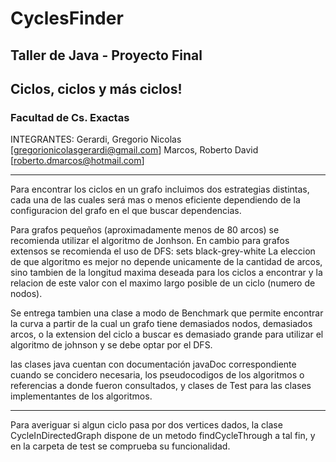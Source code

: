 # CyclesFinder

## Taller de Java - Proyecto Final 
## Ciclos, ciclos y más ciclos! 

### Facultad de Cs. Exactas

INTEGRANTES:
Gerardi, Gregorio Nicolas [gregorionicolasgerardi@gmail.com]
Marcos, Roberto David [roberto.dmarcos@hotmail.com]




------------

Para encontrar los ciclos en un grafo incluimos dos estrategias distintas, cada una de las cuales será mas o menos eficiente dependiendo de la configuracion del grafo en el que buscar dependencias. 

Para grafos pequeños (aproximadamente menos de 80 arcos) se recomienda utilizar el algoritmo de Jonhson. 
En cambio para grafos extensos se recomienda el uso de DFS: sets black-grey-white
La eleccion de que algoritmo es mejor no depende unicamente de la cantidad de arcos, sino tambien de la longitud maxima deseada para los ciclos a encontrar y la relacion de este valor con el maximo largo posible de un ciclo (numero de nodos).

Se entrega tambien una clase a modo de Benchmark que permite encontrar la curva a partir de la cual un grafo tiene demasiados nodos, demasiados arcos, o la extension del ciclo a buscar es demasiado grande para utilizar el algoritmo de johnson y se debe optar por el DFS.

las clases java cuentan con documentación javaDoc correspondiente cuando se concidero necesaria, los pseudocodigos de los algoritmos o referencias a donde fueron consultados, y clases de Test para las clases implementantes de los algoritmos.

-------------

Para averiguar si algun ciclo pasa por dos vertices dados, la clase CycleInDirectedGraph dispone de un metodo findCycleThrough a tal fin, y en la carpeta de test se comprueba su funcionalidad.
